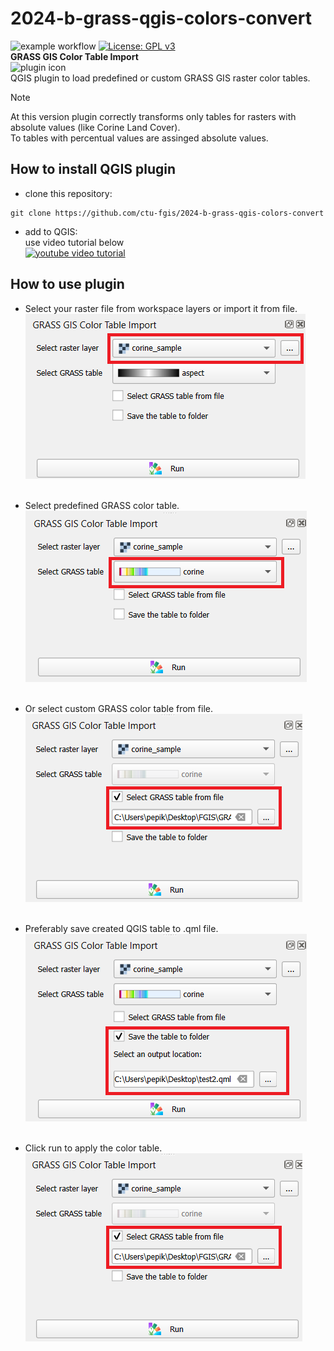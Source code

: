 # 2024-b-grass-qgis-colors-convert
![example workflow](https://github.com/github/docs/actions/workflows/main.yml/badge.svg)
[![License: GPL v3](https://img.shields.io/badge/License-GPLv3-blue.svg)]([https://www.gnu.org/licenses/gpl-3.0)
<br>
**GRASS GIS Color Table Import** <br>
![plugin icon](https://github.com/jehlijos/GRASS-GIS-Q-GIS-color-table-conversion-BACKUP/blob/main/icon.png?raw=true)
<br>
QGIS plugin to load predefined or custom GRASS GIS raster color tables.
> [!NOTE]  
> At this version plugin correctly transforms only tables for rasters with absolute values (like Corine Land Cover). <br> To tables with percentual values are assinged absolute values.
## How to install QGIS plugin
- clone this repository:
```
git clone https://github.com/ctu-fgis/2024-b-grass-qgis-colors-convert
```
- add to QGIS: <br>
use video tutorial below <br>
  [![youtube video tutorial](https://i.ytimg.com/vi/AUQouvFyt34/hqdefault.jpg?sqp=-oaymwE2CNACELwBSFXyq4qpAygIARUAAIhCGAFwAcABBvABAfgB_gmAAtAFigIMCAAQARhsIGwobDAP&rs=AOn4CLBc6EpmZSbGvff1br8hww-28XBWmg)](https://www.youtube.com/watch?v=AUQouvFyt34)
## How to use plugin
- Select your raster file from workspace layers or import it from file. <br>
  ![1](https://github.com/jehlijos/josef-jehlicka/blob/main/schoolwork/FGISPHOTO/1.png?raw=true) <br><br>

- Select predefined GRASS color table.  <br>
  ![2](https://github.com/jehlijos/josef-jehlicka/blob/main/schoolwork/FGISPHOTO/2.png?raw=true) <br><br>

- Or select custom GRASS color table from file.  <br>
  ![3](https://github.com/jehlijos/josef-jehlicka/blob/main/schoolwork/FGISPHOTO/3.png?raw=true) <br><br>

- Preferably save created QGIS table to .qml file.  <br>
  ![4](https://github.com/jehlijos/josef-jehlicka/blob/main/schoolwork/FGISPHOTO/4.png?raw=true) <br><br>

- Click run to apply the color table.  <br>
  ![3](https://github.com/jehlijos/josef-jehlicka/blob/main/schoolwork/FGISPHOTO/3.png?raw=true) <br><br>
